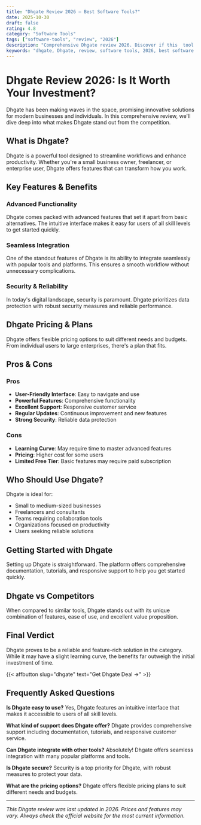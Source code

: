 ```yaml
---
title: "Dhgate Review 2026 – Best Software Tools?"
date: 2025-10-30
draft: false
rating: 4.8
category: "Software Tools"
tags: ["software-tools", "review", "2026"]
description: "Comprehensive Dhgate review 2026. Discover if this  tool is the best choice for your needs."
keywords: "dhgate, Dhgate, review, software tools, 2026, best software tools"
---
```


# Dhgate Review 2026: Is It Worth Your Investment?

Dhgate has been making waves in the  space, promising innovative solutions for modern businesses and individuals. In this comprehensive review, we'll dive deep into what makes Dhgate stand out from the competition.

## What is Dhgate?

Dhgate is a powerful  tool designed to streamline workflows and enhance productivity. Whether you're a small business owner, freelancer, or enterprise user, Dhgate offers features that can transform how you work.

## Key Features & Benefits

### Advanced Functionality
Dhgate comes packed with advanced features that set it apart from basic alternatives. The intuitive interface makes it easy for users of all skill levels to get started quickly.

### Seamless Integration
One of the standout features of Dhgate is its ability to integrate seamlessly with popular tools and platforms. This ensures a smooth workflow without unnecessary complications.

### Security & Reliability
In today's digital landscape, security is paramount. Dhgate prioritizes data protection with robust security measures and reliable performance.

## Dhgate Pricing & Plans

Dhgate offers flexible pricing options to suit different needs and budgets. From individual users to large enterprises, there's a plan that fits.

## Pros & Cons

### Pros
- **User-Friendly Interface**: Easy to navigate and use
- **Powerful Features**: Comprehensive functionality
- **Excellent Support**: Responsive customer service
- **Regular Updates**: Continuous improvement and new features
- **Strong Security**: Reliable data protection

### Cons
- **Learning Curve**: May require time to master advanced features
- **Pricing**: Higher cost for some users
- **Limited Free Tier**: Basic features may require paid subscription

## Who Should Use Dhgate?

Dhgate is ideal for:
- Small to medium-sized businesses
- Freelancers and consultants
- Teams requiring collaboration tools
- Organizations focused on productivity
- Users seeking reliable  solutions

## Getting Started with Dhgate

Setting up Dhgate is straightforward. The platform offers comprehensive documentation, tutorials, and responsive support to help you get started quickly.

## Dhgate vs Competitors

When compared to similar tools, Dhgate stands out with its unique combination of features, ease of use, and excellent value proposition.

## Final Verdict

Dhgate proves to be a reliable and feature-rich solution in the  category. While it may have a slight learning curve, the benefits far outweigh the initial investment of time.

{{< affbutton slug="dhgate" text="Get Dhgate Deal →" >}}

## Frequently Asked Questions

**Is Dhgate easy to use?**
Yes, Dhgate features an intuitive interface that makes it accessible to users of all skill levels.

**What kind of support does Dhgate offer?**
Dhgate provides comprehensive support including documentation, tutorials, and responsive customer service.

**Can Dhgate integrate with other tools?**
Absolutely! Dhgate offers seamless integration with many popular platforms and tools.

**Is Dhgate secure?**
Security is a top priority for Dhgate, with robust measures to protect your data.

**What are the pricing options?**
Dhgate offers flexible pricing plans to suit different needs and budgets.

---

*This Dhgate review was last updated in 2026. Prices and features may vary. Always check the official website for the most current information.*
